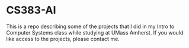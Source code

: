 # CS383-AI

This is a repo describing some of the projects that I did in my Intro to Computer Systems class while studying at UMass Amherst. If you would like access to the projects, please contact me.
